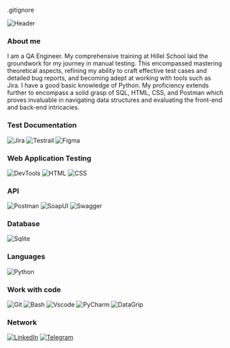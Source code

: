 .gitignore

![Header](https://github.com/RiaduievV/Vlad-Riaduiev/blob/main/assets/VR.png)

### About me
I am a QA Engineer. My comprehensive training at Hillel School laid the groundwork for my journey in manual testing. This encompassed mastering theoretical aspects, refining my ability to craft effective test cases and detailed bug reports, and becoming adept at working with tools such as Jira. I have a good basic knowledge of Python. My proficiency extends further to encompass a solid grasp of SQL, HTML, CSS, and Postman which proves invaluable in navigating data structures and evaluating the front-end and back-end intricacies.

### Test Documentation
![Jira](https://img.shields.io/badge/_Jira-000?style=for-the-badge&logo=Jira&logoColor=209CF0)
![Testrail](https://img.shields.io/badge/Testrail-000?style=for-the-badge&logo=testrail)
![Figma](https://img.shields.io/badge/Figma-000?style=for-the-badge&logo=figma)


### Web Application Testing
![DevTools](https://img.shields.io/badge/DevTools-000?style=for-the-badge&logo=googlechrome)
![HTML](https://img.shields.io/badge/HTML-DD4B24?style=for-the-badge&logo=html)
![CSS](https://img.shields.io/badge/CSS-306BF2?style=for-the-badge&logo=css)

### API
![Postman](https://img.shields.io/badge/Postman-000?style=for-the-badge&logo=postman)
![SoapUI](https://img.shields.io/badge/SoapUI-FCDC00?style=for-the-badge&logo=SoapUI)
![Swagger](https://img.shields.io/badge/swagger-000?style=for-the-badge&logo=swagger)

<!-- ### Mobile Testing -->

### Database
![Sqlite](https://img.shields.io/badge/POSTGRESQL-ECEDEF?style=for-the-badge&logo=POSTGRESQL)

### Languages
![Python](https://img.shields.io/badge/Python-000?style=for-the-badge&logo=python)

### Work with code
![Git](https://img.shields.io/badge/Git-000?style=for-the-badge&logo=git)
![Bash](https://img.shields.io/badge/Bash-F7F7F7?style=for-the-badge&logo=bash)
![Vscode](https://img.shields.io/badge/Vscode-000?style=for-the-badge&logo=visualstudio&logoColor=2FB4F3)
![PyCharm](https://img.shields.io/badge/PyCharm-000?style=for-the-badge&logo=PyCharm&logoColor=yellow)
![DataGrip](https://img.shields.io/badge/DataGrip-000?style=for-the-badge&logo=DataGrip&logoColor=green)

### Network
[![LinkedIn](https://img.shields.io/badge/Linkedin-ECEDEF?style=for-the-badge&logo=linkedin&logoColor=136CC4)](https://www.linkedin.com/in/vlad-riaduiev/)
[![Telegram](https://img.shields.io/badge/Telegram-000?style=for-the-badge&logo=telegram&logoColor)](https://t.me/ddqqww1)